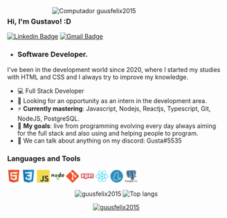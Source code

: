 <img src="https://baltaio.blob.core.windows.net/static/images/dark/home-hero-illustration.svg" min-width="400px" max-width="400px" width="400px" align="right" alt="Computador guusfelix2015">

### Hi, I'm Gustavo! :D

[![Linkedin Badge](https://img.shields.io/badge/-LinkedIn-blue?style=flat-square&logo=Linkedin&logoColor=white&link=https://www.linkedin.com/in/gustavoabel10/)](https://www.linkedin.com/in/gustavofelixsilva/)
[![Gmail Badge](https://img.shields.io/badge/-Gmail-D14836?&style=flat-square&logo=Gmail&logoColor=white&link=mailto:gustavoabel.contato@gmail.com)](mailto:engcfelix@gmail.com)
- ### Software Developer.
I've been in the development world since 2020, where I started my studies with HTML and CSS and I always try to improve my knowledge. 
- 💻 Full Stack Developer
- 👀 Looking for an opportunity as an intern in the development area.
- ⚡ **Currently mastering**: Javascript, Nodejs, Reactjs, Typescript, Git, NodeJS, PostgreSQL.
- 🚀  **My goals**: live from programming evolving every day always aiming for the full stack and also using and helping people to program.
- 💬 We can talk about anything on my discord: Gusta#5535


### Languages and Tools

<p align="left">
  <img src="https://raw.githubusercontent.com/devicons/devicon/master/icons/html5/html5-original.svg" alt="html" width="30" height="30"/>
   <img src="https://raw.githubusercontent.com/devicons/devicon/master/icons/css3/css3-original.svg" alt="css" width="30" height="30"/>
  <img src="https://raw.githubusercontent.com/devicons/devicon/master/icons/javascript/javascript-original.svg" alt="javascript" width="30" height="30"/> 
  <img src="https://raw.githubusercontent.com/devicons/devicon/master/icons/nodejs/nodejs-original-wordmark.svg" alt="nodejs" width="30" height="30"/>
  <img src="https://raw.githubusercontent.com/devicons/devicon/master/icons/git/git-original.svg" alt="git" width="30" height="30"/>
  <img src="https://raw.githubusercontent.com/devicons/devicon/master/icons/npm/npm-original-wordmark.svg" alt="npm" width="30" height="30"/>
  <img src="https://raw.githubusercontent.com/devicons/devicon/master/icons/react/react-original.svg" alt="react" width="30" height="30" />
  <img src="https://raw.githubusercontent.com/devicons/devicon/master/icons/yarn/yarn-original.svg" alt="yarn" width="30" height="30" />
  <img src="https://raw.githubusercontent.com/devicons/devicon/master/icons/postgresql/postgresql-original-wordmark.svg" alt="yarn" width="30" height="30" />
  <p align="center">
  <img src="https://github-readme-stats.vercel.app/api?username=guusfelix2015&show_icons=true&title_color=fff&icon_color=00d9ff&text_color=c9d1d9&bg_color=161b22" alt="guusfelix2015" />
    <img src="https://github-readme-stats.vercel.app/api/top-langs/?username=guusfelix2015&layout=compact&show_icons=true&title_color=fff&icon_color=fff&text_color=c9d1d9&bg_color=161b22" alt="Top langs" />
</p>

<p align="center">
    <a href="https://github.com/guusfelix2015" target="_blank"><img alt="guusfelix2015" src="https://badges.pufler.dev/visits/guusfelix2015/guusfelix2015?logo=GitHub&label=Visits&color=success&logoColor=white&style=flat-square"/></a>
</p>

